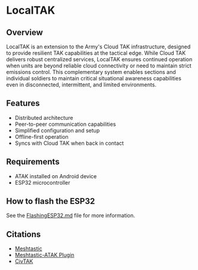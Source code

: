 # LocalTAK

## Overview
LocalTAK is an extension to the Army's Cloud TAK infrastructure, designed to provide resilient TAK capabilities at the tactical edge. While Cloud TAK delivers robust centralized services, LocalTAK ensures continued operation when units are beyond reliable cloud connectivity or need to maintain strict emissions control. This complementary system enables sections and individual soldiers to maintain critical situational awareness capabilities even in disconnected, intermittent, and limited environments.

## Features
- Distributed architecture
- Peer-to-peer communication capabilities
- Simplified configuration and setup
- Offline-first operation
- Syncs with Cloud TAK when back in contact

## Requirements
- ATAK installed on Android device
- ESP32 microcontroller

## How to flash the ESP32
See the [FlashingESP32.md](HowTo/FlashingESP32.md) file for more information.
## Citations
- [Meshtastic](https://github.com/meshtastic)
- [Meshtastic-ATAK Plugin](https://github.com/meshtastic/ATAK-Plugin)
- [CivTAK](https://www.civtak.org/)